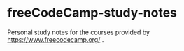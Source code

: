 # freeCodeCamp-study-notes
Personal study notes for the courses provided by https://www.freecodecamp.org/ .

